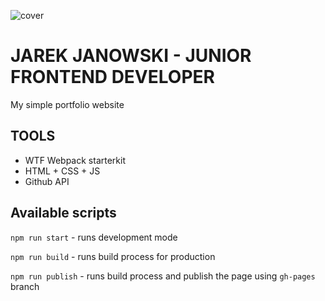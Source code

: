 ![cover](https://jarek-janowski.github.io/og-jarek.png)

# JAREK JANOWSKI - JUNIOR FRONTEND DEVELOPER

My simple portfolio website

## TOOLS

- WTF Webpack starterkit
- HTML + CSS + JS
- Github API

## Available scripts

`npm run start` - runs development mode

`npm run build` - runs build process for production

`npm run publish` - runs build process and publish the page using `gh-pages` branch

